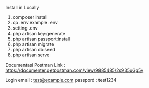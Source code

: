 Install in Locally
1. composer install
2. cp .env.example .env
3. setting .env
4. php artisan key:generate
5. php artisan passport:install
6. php artisan migrate
7. php artisan db:seed
8. php artisan serve

Documentasi Postman
Link : https://documenter.getpostman.com/view/9885485/2s935uGg5y

Login
email : test@example.com
passpord : test1234